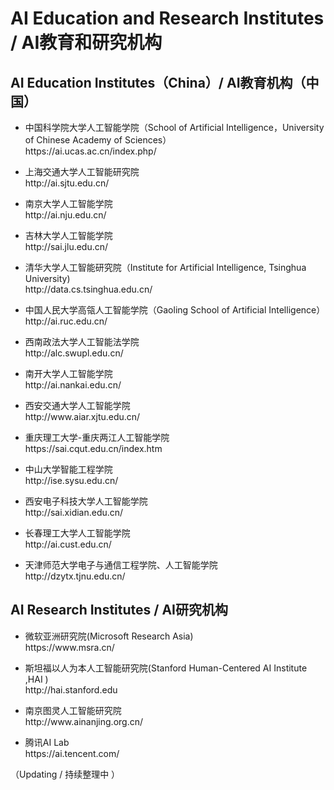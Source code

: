 # AI Education and Research Institutes / AI教育和研究机构

## AI Education Institutes（China）/ AI教育机构（中国）

<ul>

<li><p>
中国科学院大学人工智能学院（School of Artificial Intelligence，University of Chinese Academy of Sciences）<br>
https://ai.ucas.ac.cn/index.php/
</p></li>

<li><p>
上海交通大学人工智能研究院<br>
http://ai.sjtu.edu.cn/
</p></li>

<li><p>
南京大学人工智能学院<br>
http://ai.nju.edu.cn/
</p></li>

<li><p>
吉林大学人工智能学院<br>
http://sai.jlu.edu.cn/
</p></li>

<li><p>
清华大学人工智能研究院（Institute for Artificial Intelligence, Tsinghua University)<br>
http://data.cs.tsinghua.edu.cn/
</p></li>

<li><p>
中国人民大学高瓴人工智能学院（Gaoling School of Artificial Intelligence）<br>
http://ai.ruc.edu.cn/
</p></li>

<li><p>
西南政法大学人工智能法学院<br>
http://alc.swupl.edu.cn/
</p></li>

<li><p>
南开大学人工智能学院<br>
http://ai.nankai.edu.cn/
</p></li>

<li><p>
西安交通大学人工智能学院<br>
http://www.aiar.xjtu.edu.cn/
</p></li>

<li><p>
重庆理工大学-重庆两江人工智能学院<br>
https://sai.cqut.edu.cn/index.htm
</p></li>

<li><p>
中山大学智能工程学院<br>
http://ise.sysu.edu.cn/
</p></li>

<li><p>
西安电子科技大学人工智能学院<br>
http://sai.xidian.edu.cn/
</p></li>

<li><p>
长春理工大学人工智能学院<br>
http://ai.cust.edu.cn/
</p></li>

<li><p>
天津师范大学电子与通信工程学院、人工智能学院<br>
http://dzytx.tjnu.edu.cn/
</p></li>

</ul>

## AI Research Institutes / AI研究机构

<ul>
<li><p>
微软亚洲研究院(Microsoft Research Asia)<br>
https://www.msra.cn/
</p></li>

<li><p>
斯坦福以人为本人工智能研究院(Stanford Human-Centered AI Institute ,HAI ) <br>
http://hai.stanford.edu
</p></li>

<li><p>
南京图灵人工智能研究院<br>
http://www.ainanjing.org.cn/
</p></li>

<li><p>
腾讯AI Lab <br>
https://ai.tencent.com/
</p></li>

</ul>

（Updating / 持续整理中 ）
